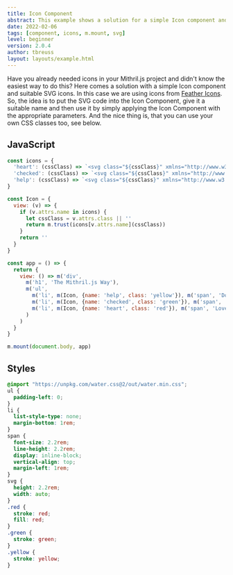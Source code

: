 ```yaml
---
title: Icon Component
abstract: This example shows a solution for a simple Icon component and suitable SVG icons.
date: 2022-02-06
tags: [component, icons, m.mount, svg]
level: beginner
version: 2.0.4
author: tbreuss
layout: layouts/example.html
---
```


Have you already needed icons in your Mithril.js project and didn't know the easiest way to do this? Here comes a solution with a simple Icon component and suitable SVG icons. In this case we are using icons from [Feather Icons](https://feathericons.com/). So, the idea is to put the SVG code into the Icon Component, give it a suitable name and then use it by simply applying the Icon Component with the appropriate parameters. And the nice thing is, that you can use your own CSS classes too, see below.

## JavaScript

~~~js
const icons = {
  'heart': (cssClass) => `<svg class="${cssClass}" xmlns="http://www.w3.org/2000/svg" width="24" height="24" viewBox="0 0 24 24" fill="none" stroke="currentColor" stroke-width="2" stroke-linecap="round" stroke-linejoin="round" class="feather feather-heart"><path d="M20.84 4.61a5.5 5.5 0 0 0-7.78 0L12 5.67l-1.06-1.06a5.5 5.5 0 0 0-7.78 7.78l1.06 1.06L12 21.23l7.78-7.78 1.06-1.06a5.5 5.5 0 0 0 0-7.78z"></path></svg>`,
  'checked': (cssClass) => `<svg class="${cssClass}" xmlns="http://www.w3.org/2000/svg" width="24" height="24" viewBox="0 0 24 24" fill="none" stroke="currentColor" stroke-width="2" stroke-linecap="round" stroke-linejoin="round" class="feather feather-check-square"><polyline points="9 11 12 14 22 4"></polyline><path d="M21 12v7a2 2 0 0 1-2 2H5a2 2 0 0 1-2-2V5a2 2 0 0 1 2-2h11"></path></svg>`,
  'help': (cssClass) => `<svg class="${cssClass}" xmlns="http://www.w3.org/2000/svg" width="24" height="24" viewBox="0 0 24 24" fill="none" stroke="currentColor" stroke-width="2" stroke-linecap="round" stroke-linejoin="round" class="feather feather-help-circle"><circle cx="12" cy="12" r="10"></circle><path d="M9.09 9a3 3 0 0 1 5.83 1c0 2-3 3-3 3"></path><line x1="12" y1="17" x2="12.01" y2="17"></line></svg>`,
}

const Icon = {
  view: (v) => {
    if (v.attrs.name in icons) {
      let cssClass = v.attrs.class || ''
      return m.trust(icons[v.attrs.name](cssClass))
    }
    return ''
  }
}

const app = () => {
  return {
    view: () => m('div',
      m('h1', 'The Mithril.js Way'),
      m('ul',
        m('li', m(Icon, {name: 'help', class: 'yellow'}), m('span', 'Doubt it?')),
        m('li', m(Icon, {name: 'checked', class: 'green'}), m('span', 'Try it.')),
        m('li', m(Icon, {name: 'heart', class: 'red'}), m('span', 'Love it!'))
      )
    )
  }
}

m.mount(document.body, app)
~~~

## Styles

~~~css
@import "https://unpkg.com/water.css@2/out/water.min.css";
ul {
  padding-left: 0;
}
li {
  list-style-type: none;
  margin-bottom: 1rem;
}
span {
  font-size: 2.2rem;
  line-height: 2.2rem;
  display: inline-block;
  vertical-align: top;
  margin-left: 1rem;
}
svg {
  height: 2.2rem;
  width: auto;
}
.red {
  stroke: red;
  fill: red;
}
.green {
  stroke: green;
}
.yellow {
  stroke: yellow;
}
~~~
